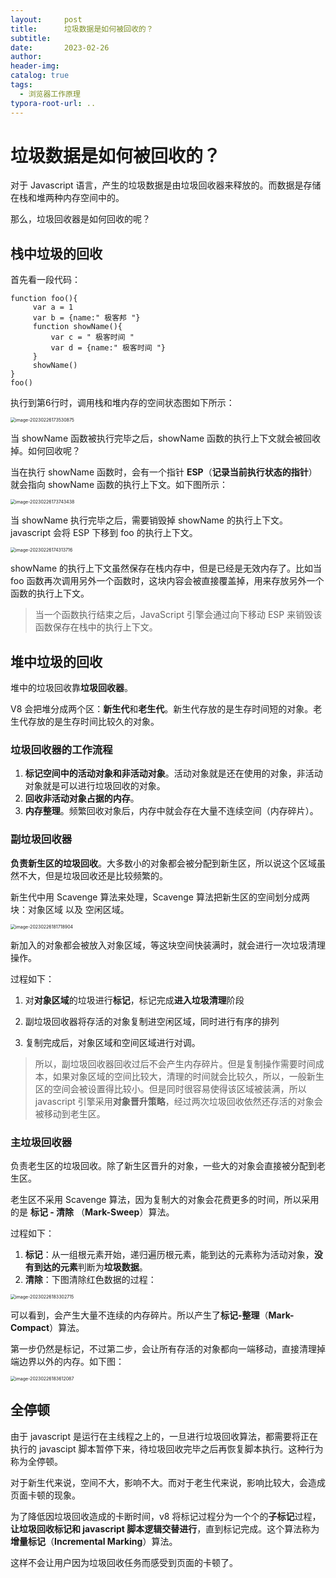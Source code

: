 ```yaml
---
layout:     post
title:      垃圾数据是如何被回收的？
subtitle:  
date:       2023-02-26
author:     
header-img: 
catalog: true
tags:
  - 浏览器工作原理
typora-root-url: ..
---
```


# 垃圾数据是如何被回收的？

对于 Javascript 语言，产生的垃圾数据是由垃圾回收器来释放的。而数据是存储在栈和堆两种内存空间中的。

那么，垃圾回收器是如何回收的呢？

## 栈中垃圾的回收

首先看一段代码：

```
function foo(){
     var a = 1
     var b = {name:" 极客邦 "}
     function showName(){
         var c = " 极客时间 "
         var d = {name:" 极客时间 "}
     }
     showName()
}
foo()
```

执行到第6行时，调用栈和堆内存的空间状态图如下所示：

<img src="/../img/postImage/image-20230226173530875.png" alt="image-20230226173530875" style="zoom:50%;" />

当 showName 函数被执行完毕之后，showName 函数的执行上下文就会被回收掉。如何回收呢？

当在执行 showName 函数时，会有一个指针 **ESP**（**记录当前执行状态的指针**）就会指向 showName 函数的执行上下文。如下图所示：

<img src="/../img/postImage/image-20230226173743438.png" alt="image-20230226173743438" style="zoom: 50%;" />

当 showName 执行完毕之后，需要销毁掉 showName 的执行上下文。javascript 会将 ESP 下移到 foo 的执行上下文。

<img src="/../img/postImage/image-20230226174313716.png" alt="image-20230226174313716" style="zoom:50%;" />

showName 的执行上下文虽然保存在栈内存中，但是已经是无效内存了。比如当 foo 函数再次调用另外一个函数时，这块内容会被直接覆盖掉，用来存放另外一个函数的执行上下文。

> 当一个函数执行结束之后，JavaScript 引擎会通过向下移动 ESP 来销毁该函数保存在栈中的执行上下文。



## 堆中垃圾的回收

堆中的垃圾回收靠**垃圾回收器**。

V8 会把堆分成两个区：**新生代**和**老生代**。新生代存放的是生存时间短的对象。老生代存放的是生存时间比较久的对象。



### 垃圾回收器的工作流程

1. **标记空间中的活动对象和非活动对象**。活动对象就是还在使用的对象，非活动对象就是可以进行垃圾回收的对象。
2. **回收非活动对象占据的内存**。
3. **内存整理**。频繁回收对象后，内存中就会存在大量不连续空间（内存碎片）。



### 副垃圾回收器

**负责新生区的垃圾回收**。大多数小的对象都会被分配到新生区，所以说这个区域虽然不大，但是垃圾回收还是比较频繁的。

新生代中用 Scavenge 算法来处理，Scavenge 算法把新生区的空间划分成两块：对象区域 以及 空闲区域。

<img src="/../img/postImage/image-20230226181718904.png" alt="image-20230226181718904" style="zoom:50%;" />

新加入的对象都会被放入对象区域，等这块空间快装满时，就会进行一次垃圾清理操作。

过程如下：

1. 对**对象区域**的垃圾进行**标记**，标记完成**进入垃圾清理**阶段

2. 副垃圾回收器将存活的对象复制进空闲区域，同时进行有序的排列

3. 复制完成后，对象区域和空间区域进行对调。

    

> 所以，副垃圾回收器回收过后不会产生内存碎片。但是复制操作需要时间成本，如果对象区域的空间比较大，清理的时间就会比较久，所以，一般新生区的空间会被设置得比较小。但是同时很容易使得该区域被装满，所以 javascript 引擎采用**对象晋升策略**，经过两次垃圾回收依然还存活的对象会被移动到老生区。



### 主垃圾回收器

负责老生区的垃圾回收。除了新生区晋升的对象，一些大的对象会直接被分配到老生区。

老生区不采用 Scavenge 算法，因为复制大的对象会花费更多的时间，所以采用的是 **标记 - 清除** （**Mark-Sweep**）算法。

过程如下：

1. **标记**：从一组根元素开始，递归遍历根元素，能到达的元素称为活动对象，**没有到达的元素**判断为**垃圾数据**。
2. **清除**：下图清除红色数据的过程：

<img src="/../img/postImage/image-20230226183302715.png" alt="image-20230226183302715" style="zoom: 50%;" />

可以看到，会产生大量不连续的内存碎片。所以产生了**标记-整理**（**Mark-Compact**）算法。

第一步仍然是标记，不过第二步，会让所有存活的对象都向一端移动，直接清理掉端边界以外的内存。如下图：

<img src="/../img/postImage/image-20230226183612087.png" alt="image-20230226183612087" style="zoom:50%;" />

## 全停顿

由于 javascript 是运行在主线程之上的，一旦进行垃圾回收算法，都需要将正在执行的 javascipt 脚本暂停下来，待垃圾回收完毕之后再恢复脚本执行。这种行为称为全停顿。

对于新生代来说，空间不大，影响不大。而对于老生代来说，影响比较大，会造成页面卡顿的现象。

为了降低因垃圾回收造成的卡断时间，v8 将标记过程分为一个个的**子标记**过程，**让垃圾回收标记和 javascript 脚本逻辑交替进行**，直到标记完成。这个算法称为**增量标记**（**Incremental Marking**）算法。

这样不会让用户因为垃圾回收任务而感受到页面的卡顿了。
